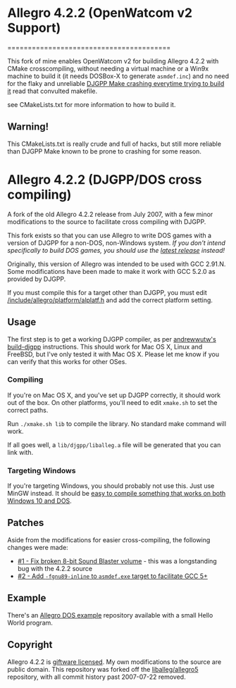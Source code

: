 # Allegro 4.2.2 (OpenWatcom v2 Support)
========================================

This fork of mine enables OpenWatcom v2 for building Allegro 4.2.2 with CMake crosscompiling, without needing a virtual machine or a Win9x machine to build it (it needs DOSBox-X to generate `asmdef.inc`)
and no need for the flaky and unreliable [DJGPP Make crashing everytime trying to build it](http://matejhorvat.si/en/dos/allegwat/index.htm) read that convulted makefile.

see CMakeLists.txt for more information to how to build it.

## Warning!
This CMakeLists.txt is really crude and full of hacks, but still more reliable than DJGPP Make known to be prone to crashing for some reason.

Allegro 4.2.2 (DJGPP/DOS cross compiling)
=========================================

A fork of the old Allegro 4.2.2 release from July 2007, with a few minor modifications to the source to facilitate cross compiling with DJGPP.

This fork exists so that you can use Allegro to write DOS games with a version of DJGPP for a non-DOS, non-Windows system. *If you don't intend specifically to build DOS games, you should use the [latest release](http://liballeg.org/) instead!*

Originally, this version of Allegro was intended to be used with GCC 2.91.N. Some modifications have been made to make it work with GCC 5.2.0 as provided by DJGPP.

If you must compile this for a target other than DJGPP, you must edit [/include/allegro/platform/alplatf.h](https://github.com/msikma/allegro-4.2.2-xc/blob/master/include/allegro/platform/alplatf.h) and add the correct platform setting.

Usage
-----

The first step is to get a working DJGPP compiler, as per [andrewwutw's build-djgpp](https://github.com/andrewwutw/build-djgpp) instructions. This should work for Mac OS X, Linux and FreeBSD, but I've only tested it with Mac OS X. Please let me know if you can verify that this works for other OSes.

### Compiling

If you're on Mac OS X, and you've set up DJGPP correctly, it should work out of the box. On other platforms, you'll need to edit `xmake.sh` to set the correct paths.

Run `./xmake.sh lib` to compile the library. No standard make command will work.

If all goes well, a `lib/djgpp/liballeg.a` file will be generated that you can link with.

### Targeting Windows

If you're targeting Windows, you should probably not use this. Just use MinGW instead. It should be [easy to compile something that works on both Windows 10 and DOS](https://twitter.com/Sosowski/status/730563851389964293).

Patches
-------

Aside from the modifications for easier cross-compiling, the following changes were made:

* [#1 - Fix broken 8-bit Sound Blaster volume](https://github.com/msikma/allegro-4.2.2-xc/pull/1) - this was a longstanding bug with the 4.2.2 source
* [#2 - Add `-fgnu89-inline` to `asmdef.exe` target to facilitate GCC 5+](https://github.com/msikma/allegro-4.2.2-xc/pull/2)

Example
-------

There's an [Allegro DOS example](https://github.com/msikma/allegro-dos-example) repository available with a small Hello World program.

Copyright
---------

Allegro 4.2.2 is [giftware licensed](http://liballeg.org/license.html). My own modifications to the source are public domain. This repository was forked off the [liballeg/allegro5](https://github.com/liballeg/allegro5) repository, with all commit history past 2007-07-22 removed.
